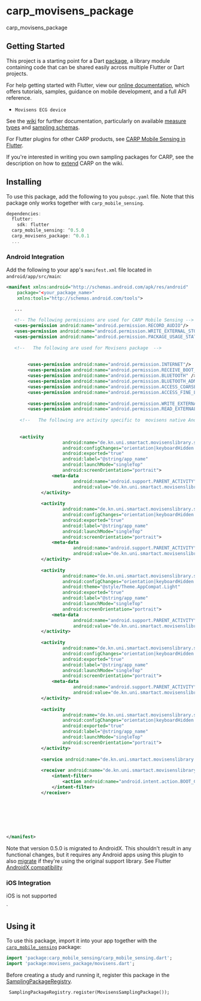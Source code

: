 # carp_movisens_package

carp_movisens_package

## Getting Started

This project is a starting point for a Dart
[package](https://flutter.io/developing-packages/),
a library module containing code that can be shared easily across
multiple Flutter or Dart projects.

For help getting started with Flutter, view our 
[online documentation](https://flutter.io/docs), which offers tutorials, 
samples, guidance on mobile development, and a full API reference.


* `Movisens ECG device`

See the [wiki]() for further documentation, particularly on available [measure types](https://github.com/cph-cachet/carp.sensing-flutter/wiki/A.-Measure-Types)
and [sampling schemas](https://github.com/cph-cachet/carp.sensing-flutter/wiki/D.-Sampling-Schemas).


For Flutter plugins for other CARP products, see [CARP Mobile Sensing in Flutter](https://github.com/cph-cachet/carp.sensing-flutter/blob/master/README.md).

If you're interested in writing you own sampling packages for CARP, see the description on
how to [extend](https://github.com/cph-cachet/carp.sensing-flutter/wiki/4.-Extending-CARP-Mobile-Sensing) CARP on the wiki.

## Installing

To use this package, add the following to you `pubspc.yaml` file. Note that
this package only works together with `carp_mobile_sensing`.

`````dart
dependencies:
  flutter:
    sdk: flutter
  carp_mobile_sensing: ^0.5.0
  carp_movisens_package: ^0.0.1
  ...
`````

### Android Integration

Add the following to your app's `manifest.xml` file located in `android/app/src/main`:

````xml
<manifest xmlns:android="http://schemas.android.com/apk/res/android"
    package="<your_package_name>"
    xmlns:tools="http://schemas.android.com/tools">

   ...
   
   <!-- The following permissions are used for CARP Mobile Sensing -->
   <uses-permission android:name="android.permission.RECORD_AUDIO"/>
   <uses-permission android:name="android.permission.WRITE_EXTERNAL_STORAGE"/>
   <uses-permission android:name="android.permission.PACKAGE_USAGE_STATS" tools:ignore="ProtectedPermissions"/>
   
   <!--   The following are used for Movisens package  -->
   
   
        <uses-permission android:name="android.permission.INTERNET"/>
        <uses-permission android:name="android.permission.RECEIVE_BOOT_COMPLETED" />
        <uses-permission android:name="android.permission.BLUETOOTH" />
        <uses-permission android:name="android.permission.BLUETOOTH_ADMIN" />
        <uses-permission android:name="android.permission.ACCESS_COARSE_LOCATION" />
        <uses-permission android:name="android.permission.ACCESS_FINE_LOCATION" />
    
        <uses-permission android:name="android.permission.WRITE_EXTERNAL_STORAGE" />
        <uses-permission android:name="android.permission.READ_EXTERNAL_STORAGE" />
        
     <!--   The following are activity specific to  movisens native Android library  that talks to flutter over platform channel   -->
     
     
     <activity
                     android:name="de.kn.uni.smartact.movisenslibrary.screens.view.Activity_BluetoothUser"
                     android:configChanges="orientation|keyboardHidden|keyboard"
                     android:exported="true"
                     android:label="@string/app_name"
                     android:launchMode="singleTop"
                     android:screenOrientation="portrait">
                 <meta-data
                         android:name="android.support.PARENT_ACTIVITY"
                         android:value="de.kn.uni.smartact.movisenslibrary.screens.view.Activity_BluetoothStart" />
             </activity>
     
             <activity
                     android:name="de.kn.uni.smartact.movisenslibrary.screens.view.Activity_BluetoothDeviceScan"
                     android:configChanges="orientation|keyboardHidden|keyboard"
                     android:exported="true"
                     android:label="@string/app_name"
                     android:launchMode="singleTop"
                     android:screenOrientation="portrait">
                 <meta-data
                         android:name="android.support.PARENT_ACTIVITY"
                         android:value="de.kn.uni.smartact.movisenslibrary.screens.view.Activity_BluetoothStart" />
             </activity>
     
             <activity
                     android:name="de.kn.uni.smartact.movisenslibrary.screens.NoMeasurmentDialog"
                     android:configChanges="orientation|keyboardHidden|keyboard"
                     android:theme="@style/Theme.AppCompat.Light"
                     android:exported="true"
                     android:label="@string/app_name"
                     android:launchMode="singleTop"
                     android:screenOrientation="portrait">
                 <meta-data
                         android:name="android.support.PARENT_ACTIVITY"
                         android:value="de.kn.uni.smartact.movisenslibrary.screens.view.Activity_BluetoothStart" />
             </activity>
     
             <activity
                     android:name="de.kn.uni.smartact.movisenslibrary.screens.view.Activity_BluetoothData"
                     android:configChanges="orientation|keyboardHidden|keyboard"
                     android:exported="true"
                     android:label="@string/app_name"
                     android:launchMode="singleTop"
                     android:screenOrientation="portrait">
                 <meta-data
                         android:name="android.support.PARENT_ACTIVITY"
                         android:value="de.kn.uni.smartact.movisenslibrary.screens.view.Activity_BluetoothStart" />
             </activity>
     
             <activity
                     android:name="de.kn.uni.smartact.movisenslibrary.screens.view.Activity_BluetoothStart"
                     android:configChanges="orientation|keyboardHidden|keyboard"
                     android:exported="true"
                     android:label="@string/app_name"
                     android:launchMode="singleTop"
                     android:screenOrientation="portrait">
             </activity>
     
             <service android:name="de.kn.uni.smartact.movisenslibrary.bluetooth.MovisensService" />
     
             <receiver android:name="de.kn.uni.smartact.movisenslibrary.reboot.RebootReceiver">
                 <intent-filter>
                     <action android:name="android.intent.action.BOOT_COMPLETED" />
                 </intent-filter>
             </receiver>
     
     
        
        
        
   

</manifest>
````

Note that version 0.5.0 is migrated to AndroidX. This shouldn't result in any functional changes, but it requires any Android apps using this plugin to also 
[migrate](https://developer.android.com/jetpack/androidx/migrate) if they're using the original support library. 
See Flutter [AndroidX compatibility](https://flutter.dev/docs/development/packages-and-plugins/androidx-compatibility)



### iOS Integration

iOS is not supported 

`

## Using it

To use this package, import it into your app together with the
[`carp_mobile_sensing`](https://pub.dartlang.org/packages/carp_mobile_sensing) package:

`````dart
import 'package:carp_mobile_sensing/carp_mobile_sensing.dart';
import 'package:movisens_package/movisens.dart';
`````

Before creating a study and running it, register this package in the 
[SamplingPackageRegistry](https://pub.dartlang.org/documentation/carp_mobile_sensing/latest/runtime/SamplingPackageRegistry.html).

`````dart
 SamplingPackageRegistry.register(MovisensSamplingPackage());
`````


